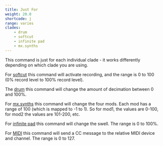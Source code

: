 ```yaml
---
title: Just For
weight: 20.0
shortcode: j
range: varies
clades:
    - drum
    - softcut
    - infinite pad
    - mx.synths
---
```


This command is just for each individual clade - it works differently depending on which clade you are using.

For [softcut](#softcut) this command will activate recording, and the range is 0 to 100 (0% record level to 100% record level).

The [drum](#drum) this command will change the amount of decimation between 0 and 100%.

For [mx.synths](#mx-synths) this command will change the four mods. Each mod has a range of 100 (which is mapped to -1 to 1). So for mod1, the values are 0-100, for mod2 the values are 101-200, etc.

For [infinite pad](#infinite-pad) this command will change the swell. The range is 0 to 100%.

For [MIDI](#midi) this command will send a CC message to the relative MIDI device and channel. The range is 0 to 127.